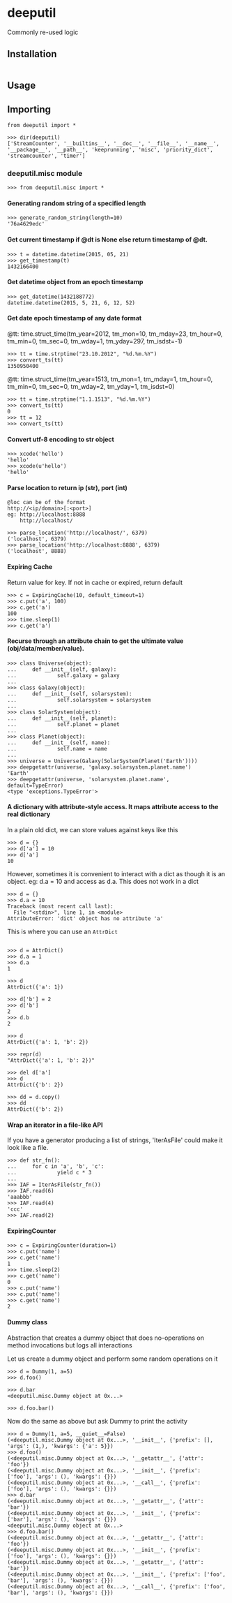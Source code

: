 # deeputil
Commonly re-used logic

## Installation
```

```
## Usage

## Importing
```
from deeputil import *
```
```
>>> dir(deeputil)
['StreamCounter', '__builtins__', '__doc__', '__file__', '__name__', '__package__', '__path__', 'keeprunning', 'misc', 'priority_dict', 'streamcounter', 'timer']
```
### deeputil.misc module
```
>>> from deeputil.misc import *
```
#### Generating random string of a specified length
```
>>> generate_random_string(length=10)
'76a4629edc'
```
#### Get current timestamp if @dt is None else return timestamp of @dt.
```
>>> t = datetime.datetime(2015, 05, 21)
>>> get_timestamp(t)
1432166400
```
#### Get datetime object from an epoch timestamp
```
>>> get_datetime(1432188772)
datetime.datetime(2015, 5, 21, 6, 12, 52)
```
 #### Get date epoch timestamp of any date format
 @tt: time.struct_time(tm_year=2012, tm_mon=10, tm_mday=23, tm_hour=0, tm_min=0, tm_sec=0, tm_wday=1, tm_yday=297, tm_isdst=-1)
 ```
>>> tt = time.strptime("23.10.2012", "%d.%m.%Y")
>>> convert_ts(tt)
1350950400
```
 @tt: time.struct_time(tm_year=1513, tm_mon=1, tm_mday=1, tm_hour=0, tm_min=0, tm_sec=0, tm_wday=2, tm_yday=1, tm_isdst=0)
```
>>> tt = time.strptime("1.1.1513", "%d.%m.%Y")
>>> convert_ts(tt)
0
>>> tt = 12
>>> convert_ts(tt)
 ```
 #### Convert utf-8 encoding to str object
 ```
 >>> xcode('hello')
'hello'
>>> xcode(u'hello')
'hello'
 ```
 #### Parse location to return ip (str), port (int)
    @loc can be of the format
    http://<ip/domain>[:<port>]
    eg: http://localhost:8888
        http://localhost/

```
>>> parse_location('http://localhost/', 6379)
('localhost', 6379)
>>> parse_location('http://localhost:8888', 6379)
('localhost', 8888)
```

 #### Expiring Cache
 Return value for key. If not in cache or expired, return default
 
 ```
>>> c = ExpiringCache(10, default_timeout=1)
>>> c.put('a', 100)
>>> c.get('a')
100
>>> time.sleep(1)
>>> c.get('a')
 ```
 #### Recurse through an attribute chain to get the ultimate value (obj/data/member/value).
 
 ```
 >>> class Universe(object):
...     def __init__(self, galaxy):
...             self.galaxy = galaxy
...
>>> class Galaxy(object):
...     def __init__(self, solarsystem):
...             self.solarsystem = solarsystem
...
>>> class SolarSystem(object):
...     def __init__(self, planet):
...             self.planet = planet
...
>>> class Planet(object):
...     def __init__(self, name):
...             self.name = name
...
>>> universe = Universe(Galaxy(SolarSystem(Planet('Earth'))))
>>> deepgetattr(universe, 'galaxy.solarsystem.planet.name')
'Earth'
>>> deepgetattr(universe, 'solarsystem.planet.name', default=TypeError)
<type 'exceptions.TypeError'>
 ```
 #### A dictionary with attribute-style access. It maps attribute access to the real dictionary
 In a plain old dict, we can store values against keys like this
 ```
>>> d = {}
>>> d['a'] = 10
>>> d['a']
10
 ```
 However, sometimes it is convenient to interact with a dict as though it is an object. eg: d.a = 10 and access as d.a. This does not work in a dict
```
>>> d = {}
>>> d.a = 10
Traceback (most recent call last):
  File "<stdin>", line 1, in <module>
AttributeError: 'dict' object has no attribute 'a'
```

This is where you can use an `AttrDict`
```

>>> d = AttrDict()
>>> d.a = 1
>>> d.a
1

>>> d
AttrDict({'a': 1})

>>> d['b'] = 2
>>> d['b']
2
>>> d.b
2

>>> d
AttrDict({'a': 1, 'b': 2})

>>> repr(d)
"AttrDict({'a': 1, 'b': 2})"

>>> del d['a']
>>> d
AttrDict({'b': 2})

>>> dd = d.copy()
>>> dd
AttrDict({'b': 2})
```
#### Wrap an iterator in a file-like API
If you have a generator producing a list of strings, 'IterAsFile' could make it look like a file.
```
>>> def str_fn():
...     for c in 'a', 'b', 'c':
...             yield c * 3
...
>>> IAF = IterAsFile(str_fn())
>>> IAF.read(6)
'aaabbb'
>>> IAF.read(4)
'ccc'
>>> IAF.read(2)
```
#### ExpiringCounter

```
>>> c = ExpiringCounter(duration=1)
>>> c.put('name')
>>> c.get('name')
1
>>> time.sleep(2)
>>> c.get('name')
0
>>> c.put('name')
>>> c.put('name')
>>> c.get('name')
2
```

#### Dummy class
Abstraction that creates a dummy object
that does no-operations on method invocations
but logs all interactions

Let us create a dummy object and perform some random operations on it
```
>>> d = Dummy(1, a=5)
>>> d.foo()

>>> d.bar
<deeputil.misc.Dummy object at 0x...>

>>> d.foo.bar()
```
Now do the same as above but ask Dummy to print the activity
```
>>> d = Dummy(1, a=5, __quiet__=False)
(<deeputil.misc.Dummy object at 0x...>, '__init__', {'prefix': [], 'args': (1,), 'kwargs': {'a': 5}})
>>> d.foo() 
(<deeputil.misc.Dummy object at 0x...>, '__getattr__', {'attr': 'foo'})
(<deeputil.misc.Dummy object at 0x...>, '__init__', {'prefix': ['foo'], 'args': (), 'kwargs': {}})
(<deeputil.misc.Dummy object at 0x...>, '__call__', {'prefix': ['foo'], 'args': (), 'kwargs': {}})
>>> d.bar
(<deeputil.misc.Dummy object at 0x...>, '__getattr__', {'attr': 'bar'})
(<deeputil.misc.Dummy object at 0x...>, '__init__', {'prefix': ['bar'], 'args': (), 'kwargs': {}})
<deeputil.misc.Dummy object at 0x...>
>>> d.foo.bar()
(<deeputil.misc.Dummy object at 0x...>, '__getattr__', {'attr': 'foo'})
(<deeputil.misc.Dummy object at 0x...>, '__init__', {'prefix': ['foo'], 'args': (), 'kwargs': {}})
(<deeputil.misc.Dummy object at 0x...>, '__getattr__', {'attr': 'bar'})
(<deeputil.misc.Dummy object at 0x...>, '__init__', {'prefix': ['foo', 'bar'], 'args': (), 'kwargs': {}})
(<deeputil.misc.Dummy object at 0x...>, '__call__', {'prefix': ['foo', 'bar'], 'args': (), 'kwargs': {}})
````
```````````````````````````````````````
